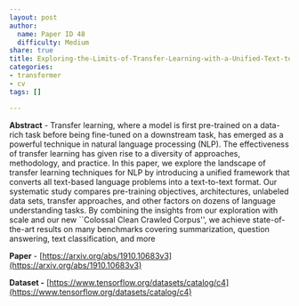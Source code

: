 ```yaml
---
layout: post
author:
  name: Paper ID 48
  difficulty: Medium
share: true
title: Exploring-the-Limits-of-Transfer-Learning-with-a-Unified-Text-to-Text-Transformer
categories:
- transformer
- cv
tags: []

---
```

**Abstract** - Transfer learning, where a model is first pre-trained on a data-rich task before being fine-tuned on a downstream task, has emerged as a powerful technique in natural language processing (NLP). The effectiveness of transfer learning has given rise to a diversity of approaches, methodology, and practice. In this paper, we explore the landscape of transfer learning techniques for NLP by introducing a unified framework that converts all text-based language problems into a text-to-text format. Our systematic study compares pre-training objectives, architectures, unlabeled data sets, transfer approaches, and other factors on dozens of language understanding tasks. By combining the insights from our exploration with scale and our new ``Colossal Clean Crawled Corpus'', we achieve state-of-the-art results on many benchmarks covering summarization, question answering, text classification, and more

**Paper** - [https://arxiv.org/abs/1910.10683v3](https://arxiv.org/abs/1910.10683v3)

**Dataset -** [https://www.tensorflow.org/datasets/catalog/c4](https://www.tensorflow.org/datasets/catalog/c4)
    